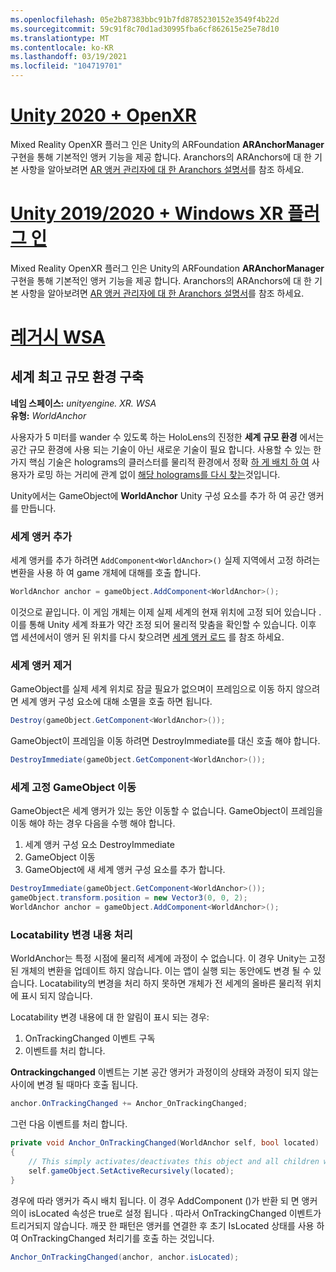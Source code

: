```yaml
---
ms.openlocfilehash: 05e2b87383bbc91b7fd8785230152e3549f4b22d
ms.sourcegitcommit: 59c91f8c70d1ad30995fba6cf862615e25e78d10
ms.translationtype: MT
ms.contentlocale: ko-KR
ms.lasthandoff: 03/19/2021
ms.locfileid: "104719701"
---
```

# <a name="unity-2020--openxr"></a>[Unity 2020 + OpenXR](#tab/openxr)

Mixed Reality OpenXR 플러그 인은 Unity의 ARFoundation **ARAnchorManager** 구현을 통해 기본적인 앵커 기능을 제공 합니다. Aranchors의 ARAnchors에 대 한 기본 사항을 알아보려면 [AR 앵커 관리자에 대 한 Aranchors 설명서](https://docs.unity3d.com/Packages/com.unity.xr.arfoundation@4.1/manual/anchor-manager.html)를 참조 하세요. 

# <a name="unity-20192020--windows-xr-plugin"></a>[Unity 2019/2020 + Windows XR 플러그 인](#tab/winxr)

Mixed Reality OpenXR 플러그 인은 Unity의 ARFoundation **ARAnchorManager** 구현을 통해 기본적인 앵커 기능을 제공 합니다. Aranchors의 ARAnchors에 대 한 기본 사항을 알아보려면 [AR 앵커 관리자에 대 한 Aranchors 설명서](https://docs.unity3d.com/Packages/com.unity.xr.arfoundation@4.1/manual/anchor-manager.html)를 참조 하세요.

# <a name="legacy-wsa"></a>[레거시 WSA](#tab/wsa)

## <a name="building-a-world-scale-experience"></a>세계 최고 규모 환경 구축

**네임 스페이스:** *unityengine. XR. WSA*<br>
**유형:** *WorldAnchor*

사용자가 5 미터를 wander 수 있도록 하는 HoloLens의 진정한 **세계 규모 환경** 에서는 공간 규모 환경에 사용 되는 기술이 아닌 새로운 기술이 필요 합니다. 사용할 수 있는 한 가지 핵심 기술은 holograms의 클러스터를 물리적 환경에서 정확 [하 게 배치 하 여](../../../design/coordinate-systems.md#spatial-anchors) 사용자가 로밍 하는 거리에 관계 없이 [해당 holograms를 다시 찾는](../../../design/coordinate-systems.md#spatial-anchor-persistence)것입니다.

Unity에서는 GameObject에 **WorldAnchor** Unity 구성 요소를 추가 하 여 공간 앵커를 만듭니다.

### <a name="adding-a-world-anchor"></a>세계 앵커 추가

세계 앵커를 추가 하려면 `AddComponent<WorldAnchor>()` 실제 지역에서 고정 하려는 변환을 사용 하 여 game 개체에 대해를 호출 합니다.

```cs
WorldAnchor anchor = gameObject.AddComponent<WorldAnchor>();
```

이것으로 끝입니다. 이 게임 개체는 이제 실제 세계의 현재 위치에 고정 되어 있습니다 .이를 통해 Unity 세계 좌표가 약간 조정 되어 물리적 맞춤을 확인할 수 있습니다. 이후 앱 세션에서이 앵커 된 위치를 다시 찾으려면 [세계 앵커 로드](#loading-a-worldanchor) 를 참조 하세요.

### <a name="removing-a-world-anchor"></a>세계 앵커 제거

GameObject를 실제 세계 위치로 잠글 필요가 없으며이 프레임으로 이동 하지 않으려면 세계 앵커 구성 요소에 대해 소멸을 호출 하면 됩니다.

```cs
Destroy(gameObject.GetComponent<WorldAnchor>());
```

GameObject이 프레임을 이동 하려면 DestroyImmediate를 대신 호출 해야 합니다.

```cs
DestroyImmediate(gameObject.GetComponent<WorldAnchor>());
```

### <a name="moving-a-world-anchored-gameobject"></a>세계 고정 GameObject 이동

GameObject은 세계 앵커가 있는 동안 이동할 수 없습니다. GameObject이 프레임을 이동 해야 하는 경우 다음을 수행 해야 합니다.

1. 세계 앵커 구성 요소 DestroyImmediate
2. GameObject 이동
3. GameObject에 새 세계 앵커 구성 요소를 추가 합니다.

```cs
DestroyImmediate(gameObject.GetComponent<WorldAnchor>());
gameObject.transform.position = new Vector3(0, 0, 2);
WorldAnchor anchor = gameObject.AddComponent<WorldAnchor>();
```

### <a name="handling-locatability-changes"></a>Locatability 변경 내용 처리

WorldAnchor는 특정 시점에 물리적 세계에 과정이 수 없습니다. 이 경우 Unity는 고정 된 개체의 변환을 업데이트 하지 않습니다. 이는 앱이 실행 되는 동안에도 변경 될 수 있습니다. Locatability의 변경을 처리 하지 못하면 개체가 전 세계의 올바른 물리적 위치에 표시 되지 않습니다.

Locatability 변경 내용에 대 한 알림이 표시 되는 경우:

1. OnTrackingChanged 이벤트 구독
2. 이벤트를 처리 합니다.

**Ontrackingchanged** 이벤트는 기본 공간 앵커가 과정이의 상태와 과정이 되지 않는 사이에 변경 될 때마다 호출 됩니다.

```cs
anchor.OnTrackingChanged += Anchor_OnTrackingChanged;
```

그런 다음 이벤트를 처리 합니다.

```cs
private void Anchor_OnTrackingChanged(WorldAnchor self, bool located)
{
    // This simply activates/deactivates this object and all children when tracking changes
    self.gameObject.SetActiveRecursively(located);
}
```

경우에 따라 앵커가 즉시 배치 됩니다. 이 경우 AddComponent ()가 반환 되 면 앵커의이 isLocated 속성은 true로 설정 됩니다 <WorldAnchor> . 따라서 OnTrackingChanged 이벤트가 트리거되지 않습니다. 깨끗 한 패턴은 앵커를 연결한 후 초기 IsLocated 상태를 사용 하 여 OnTrackingChanged 처리기를 호출 하는 것입니다.

```cs
Anchor_OnTrackingChanged(anchor, anchor.isLocated);
```